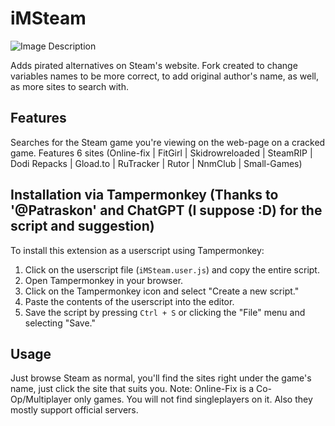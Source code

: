 # iMSteam

![Image Description](https://i.imgur.com/k1irm5C.png)

Adds pirated alternatives on Steam's website. 
Fork created to change variables names to be more correct, to add original author's name, as well, as more sites to search with.

## Features
Searches for the Steam game you're viewing on the web-page on a cracked game. 
Features 6 sites (Online-fix | FitGirl | Skidrowreloaded | SteamRIP | Dodi Repacks | Gload.to | RuTracker | Rutor | NnmClub | Small-Games)

## Installation via Tampermonkey (Thanks to '@Patraskon' and ChatGPT (I suppose :D) for the script and suggestion)

To install this extension as a userscript using Tampermonkey:

1. Click on the userscript file (`iMSteam.user.js`) and copy the entire script.
2. Open Tampermonkey in your browser.
3. Click on the Tampermonkey icon and select "Create a new script."
4. Paste the contents of the userscript into the editor.
5. Save the script by pressing `Ctrl + S` or clicking the "File" menu and selecting "Save."


## Usage

Just browse Steam as normal, you'll find the sites right under the game's name, just click the site that suits you. 
Note: Online-Fix is a Co-Op/Multiplayer only games. You will not find singleplayers on it. Also they mostly support official servers. 

